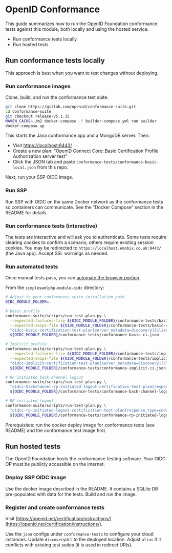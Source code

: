 # OpenID Conformance

This guide summarizes how to run the OpenID Foundation conformance tests
against this module, both locally and using the hosted service.

- Run conformance tests locally
- Run hosted tests

## Run conformance tests locally

This approach is best when you want to test changes without deploying.

### Run conformance images

Clone, build, and run the conformance test suite:

```bash
git clone https://gitlab.com/openid/conformance-suite.git
cd conformance-suite
git checkout release-v5.1.35
MAVEN_CACHE=./m2 docker-compose -f builder-compose.yml run builder
docker-compose up
```

This starts the Java conformance app and a MongoDB server. Then:

- Visit [https://localhost:8443/](https://localhost:8443/)
- Create a new plan:
  "OpenID Connect Core: Basic Certification Profile Authorization server test"
- Click the JSON tab and paste
  `conformance-tests/conformance-basic-local.json` from this repo.

Next, run your SSP OIDC image.

### Run SSP

Run SSP with OIDC on the same Docker network as the conformance tests so
containers can communicate. See the "Docker Compose" section in the
README for details.

### Run conformance tests (interactive)

The tests are interactive and will ask you to authenticate. Some tests
require clearing cookies to confirm a scenario; others require existing
session cookies. You may be redirected to
`https://localhost.emobix.co.uk:8443/` (the Java app). Accept SSL
warnings as needed.

### Run automated tests

Once manual tests pass, you can
[automate the browser portion](https://gitlab.com/openid/conformance-suite/-/wikis/Design/BrowserControl).

From the `simplesamlphp-module-oidc` directory:

```bash
# Adjust to your conformance-suite installation path
OIDC_MODULE_FOLDER=.

# Basic profile
conformance-suite/scripts/run-test-plan.py \
  --expected-failures-file ${OIDC_MODULE_FOLDER}/conformance-tests/basic-warnings.json \
  --expected-skips-file ${OIDC_MODULE_FOLDER}/conformance-tests/basic-skips.json \
  "oidcc-basic-certification-test-plan[server_metadata=discovery][client_registration=static_client]" \
  ${OIDC_MODULE_FOLDER}/conformance-tests/conformance-basic-ci.json

# Implicit profile
conformance-suite/scripts/run-test-plan.py \
  --expected-failures-file ${OIDC_MODULE_FOLDER}/conformance-tests/implicit-warnings.json \
  --expected-skips-file ${OIDC_MODULE_FOLDER}/conformance-tests/implicit-skips.json \
  "oidcc-implicit-certification-test-plan[server_metadata=discovery][client_registration=static_client]" \
  ${OIDC_MODULE_FOLDER}/conformance-tests/conformance-implicit-ci.json

# RP initiated back-channel logout
conformance-suite/scripts/run-test-plan.py \
  "oidcc-backchannel-rp-initiated-logout-certification-test-plan[response_type=code][client_registration=static_client]" \
  ${OIDC_MODULE_FOLDER}/conformance-tests/conformance-back-channel-logout-ci.json

# RP initiated logout
conformance-suite/scripts/run-test-plan.py \
  "oidcc-rp-initiated-logout-certification-test-plan[response_type=code][client_registration=static_client]" \
  ${OIDC_MODULE_FOLDER}/conformance-tests/conformance-rp-initiated-logout-ci.json
```

Prerequisites: run the docker deploy image for conformance tests (see
README) and the conformance test image first.

## Run hosted tests

The OpenID Foundation hosts the conformance testing software. Your OIDC
OP must be publicly accessible on the internet.

### Deploy SSP OIDC image

Use the docker image described in the README. It contains a SQLite DB
pre-populated with data for the tests. Build and run the image.

### Register and create conformance tests

Visit [https://openid.net/certification/instructions/](https://openid.net/certification/instructions/).

Use the `json` configs under `conformance-tests` to configure your cloud
instances. Update `discoveryUrl` to the deployed location. Adjust `alias`
if it conflicts with existing test suites (it is used in redirect URIs).

